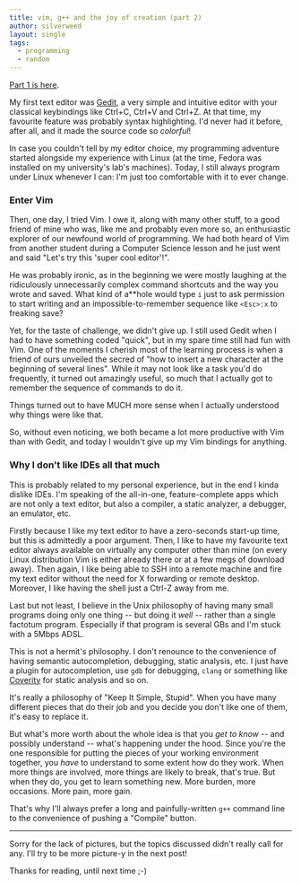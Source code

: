 ```yaml
---
title: vim, g++ and the joy of creation (part 2)
author: silverweed
layout: single
tags:
  - programming
  - random
---
```


[Part 1 is here](/vim,_g++_and_the_joy_of_creation/).

My first text editor was [Gedit](https://wiki.gnome.org/Apps/Gedit), a very simple and intuitive
editor with your classical keybindings like Ctrl+C, Ctrl+V and Ctrl+Z. At that time, my favourite
feature was probably syntax highlighting. I'd never had it before, after all, and it made the
source code so *colorful*!

In case you couldn't tell by my editor choice, my programming adventure started alongside
my experience with Linux (at the time, Fedora was installed on my university's lab's machines).
Today, I still always program under Linux whenever I can: I'm just too comfortable with it to ever change.

### Enter Vim ###
Then, one day, I tried Vim. I owe it, along with many other stuff, to a good friend of mine who was,
like me and probably even more so, an enthusiastic explorer of our newfound world of programming.
We had both heard of Vim from another student during a Computer Science lesson and he just went and
said "Let's try this 'super cool editor'!".

He was probably ironic, as in the beginning we were mostly
laughing at the ridiculously unnecessarily complex command shortcuts and the way you wrote and saved.
What kind of a**hole would type `i` just to ask permission to start writing and an impossible-to-remember
sequence like `<Esc>:x` to freaking save?

Yet, for the taste of challenge, we didn't give up. I still used Gedit when I had to have something coded
"quick", but in my spare time still had fun with Vim. One of the moments I cherish most of the learning
process is when a friend of ours unveiled the secred of "how to insert a new character at the beginning
of several lines". While it may not look like a task you'd do frequently, it turned out amazingly
useful, so much that I actually got to remember the sequence of commands to do it.

Things turned out to have MUCH more sense when I actually understood why things were like that.

So, without even noticing, we both became a lot more productive with Vim than with Gedit, and today
I wouldn't give up my Vim bindings for anything.

### Why I don't like IDEs all that much ###
This is probably related to my personal experience, but in the end I kinda dislike IDEs.
I'm speaking of the all-in-one, feature-complete apps which are not only a text editor, but also
a compiler, a static analyzer, a debugger, an emulator, etc.

Firstly because I like my text editor to have a zero-seconds start-up time, but this is admittedly
a poor argument. Then, I like to have
my favourite text editor always available on virtually any computer other than mine (on every Linux
distribution Vim is either already there or at a few megs of download away). Then again, I like
being able to SSH into a remote machine and fire my text editor without the need for X forwarding or
remote desktop. Moreover, I like having the shell just a Ctrl-Z away from me.

Last but not least, I believe in the Unix philosophy of having many small programs doing only one thing
-- but doing it *well* -- rather than a single factotum program. Especially if that program is several
GBs and I'm stuck with a 5Mbps ADSL.

This is not a hermit's philosophy. I don't renounce to the convenience of having semantic autocompletion,
debugging, static analysis, etc.
I just have a plugin for autocompletion, use `gdb` for debugging, `clang` or something like
[Coverity](https://scan.coverity.com/) for static analysis and so on.

It's really a philosophy of
"Keep It Simple, Stupid". When you have many different pieces that do their job and you decide you
don't like one of them, it's easy to replace it.

But what's more worth about the whole idea is that you *get to know* -- and possibly understand -- what's
happening under the hood. Since you're the one responsible for putting the pieces of your working
environment together, you *have* to understand to some extent how do they work. When more things are
involved, more things are likely to break, that's true. But when they do, you get to learn something
new. More burden, more occasions. More pain, more gain.

That's why I'll always prefer a long and painfully-written `g++` command line to the convenience of
pushing a "Compile" button.


---
Sorry for the lack of pictures, but the topics discussed didn't really call for any. I'll try to be more
picture-y in the next post!

Thanks for reading, until next time ;-)
